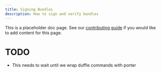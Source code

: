 ```yaml
---
title: Signing Bundles
description: How to sign and verify bundles
---
```


This is a placeholder doc page. See our [contributing guide][contrib] 
if you would like to add content for this page.

# TODO

* This needs to wait until we wrap duffle commands with porter

[contrib]: https://github.com/deislabs/porter/blob/master/CONTRIBUTING.md#documentation